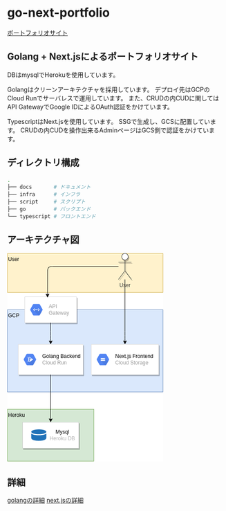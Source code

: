 # go-next-portfolio

[ポートフォリオサイト](https://storage.googleapis.com/aono-portfolio-frontend/index.html)

## Golang + Next.jsによるポートフォリオサイト

DBはmysqlでHerokuを使用しています。

Golangはクリーンアーキテクチャを採用しています。
デプロイ先はGCPのCloud Runでサーバレスで運用しています。
また、CRUDの内CUDに関してはAPI GatewayでGoogle IDによるOAuth認証をかけています。

TypescriptはNext.jsを使用しています。
SSGで生成し、GCSに配置しています。
CRUDの内CUDを操作出来るAdminページはGCS側で認証をかけています。

## ディレクトリ構成

```bash
.
├── docs       # ドキュメント
├── infra      # インフラ
├── script     # スクリプト
├── go         # バックエンド
└── typescript # フロントエンド
```

## アーキテクチャ図

![](docs/architecture.png)

## 詳細

[golangの詳細](https://github.com/Jyury11/go-next-portfolio/tree/main/go)
[next.jsの詳細](https://github.com/Jyury11/go-next-portfolio/tree/main/typescript)
